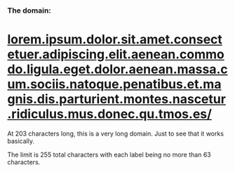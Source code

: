 ### The domain:

# [lorem.ipsum.dolor.sit.amet.consectetuer.adipiscing.elit.aenean.commodo.ligula.eget.dolor.aenean.massa.cum.sociis.natoque.penatibus.et.magnis.dis.parturient.montes.nascetur.ridiculus.mus.donec.qu.tmos.es/](http://lorem.ipsum.dolor.sit.amet.consectetuer.adipiscing.elit.aenean.commodo.ligula.eget.dolor.aenean.massa.cum.sociis.natoque.penatibus.et.magnis.dis.parturient.montes.nascetur.ridiculus.mus.donec.qu.tmos.es/)
At 203 characters long, this is a very long domain. Just to see that it works basically.

The limit is 255 total characters with each label being no more than 63 characters.
